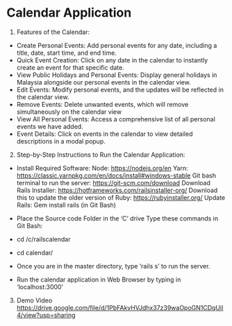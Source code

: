 # Calendar Application

1. Features of the Calendar:

- Create Personal Events: Add personal events for any date, including a title, date, start time, and end time.
- Quick Event Creation: Click on any date in the calendar to instantly create an event for that specific date.
- View Public Holidays and Personal Events: Display general holidays in Malaysia alongside our personal events in the calendar view. 
- Edit Events: Modify personal events, and the updates will be reflected in the calendar view.
- Remove Events: Delete unwanted events, which will remove simultaneously on the calendar view
- View All Personal Events: Access a comprehensive list of all personal events we have added.
- Event Details: Click on events in the calendar to view detailed descriptions in a modal popup.


2. Step-by-Step Instructions to Run the Calendar Application:

- Install Required Software:
Node: https://nodejs.org/en
Yarn: https://classic.yarnpkg.com/en/docs/install#windows-stable
Git bash terminal to run the server: https://git-scm.com/download
Download Rails Installer: https://hotframeworks.com/railsinstaller-org/
Download this to update the older version of Ruby: https://rubyinstaller.org/
Update Rails: Gem install rails (in Git Bash)

- Place the Source code Folder in the ‘C’ drive
Type these commands in Git Bash: 
- cd /c/railscalendar
- cd calendar/

- Once you are in the master directory, type ‘rails s’ to run the server.
- Run the calendar application in Web Browser by typing in ‘localhost:3000’


3. Demo Video
https://drive.google.com/file/d/1PbFAkvHVJdhx37z39waOpoGN1CDqUiI4/view?usp=sharing

